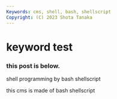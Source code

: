 ```yaml
---
Keywords: cms, shell, bash, shellscript
Copyright: (C) 2023 Shota Tanaka
---
```


# keyword test

### this post is below.

shell programming by bash shellscript

this cms is made of bash shellscript
